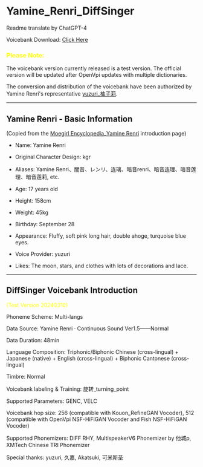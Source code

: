 # Yamine_Renri_DiffSinger

Readme translate by ChatGPT-4

Voicebank Download: [Click Here](github_release)

### <font color=yellow>Please Note:</font>

The voicebank version currently released is a test version. The official version will be updated after OpenVpi updates with multiple dictionaries.

The conversion and distribution of the voicebank have been authorized by Yamine Renri's representative [yuzuri_柚子莉](https://space.bilibili.com/328087514).

---

## Yamine Renri - Basic Information

(Copied from the [Moegirl Encyclopedia_Yamine Renri](https://mzh.moegirl.org.cn/%E6%9A%97%E9%9F%B3Renri) introduction page)

- Name: Yamine Renri
  
- Original Character Design: kgr
  
- Aliases: Yamine Renri、闇音、レンリ、连璃、暗音renri、暗音连理、暗音莲理、暗音莲莉, etc.
  
- Age: 17 years old
  
- Height: 158cm
  
- Weight: 45kg
  
- Birthday: September 28
  
- Appearance: Fluffy, soft pink long hair, double ahoge, turquoise blue eyes.
  
- Voice Provider: yuzuri
  
- Likes: The moon, stars, and clothes with lots of decorations and lace.

---

## DiffSinger Voicebank Introduction

<font color=yellow>(Test Version 20240310)</font>

Phoneme Scheme: Multi-langs

Data Source: Yamine Renri · Continuous Sound Ver1.5——Normal

Data Duration: 48min

Language Composition: Triphonic/Biphonic Chinese (cross-lingual) + Japanese (native) + English (cross-lingual) + Biphonic Cantonese (cross-lingual)

Timbre: Normal

Voicebank labeling & Training: 旋转_turning_point

Supported Parameters: GENC, VELC

Voicebank hop size: 256 (compatible with Kouon_RefineGAN Vocoder), 512 (compatible with OpenVpi NSF-HiFiGAN Vocoder and Fish NSF-HiFiGAN Vocoder)

Supported Phonemizers: DIFF RHY, MultispeakerV6 Phonemizer by 他城p, XMTech Chinese TRI Phonemizer

Special thanks: yuzuri, 久嘉, Akatsuki, 可米斯圣
